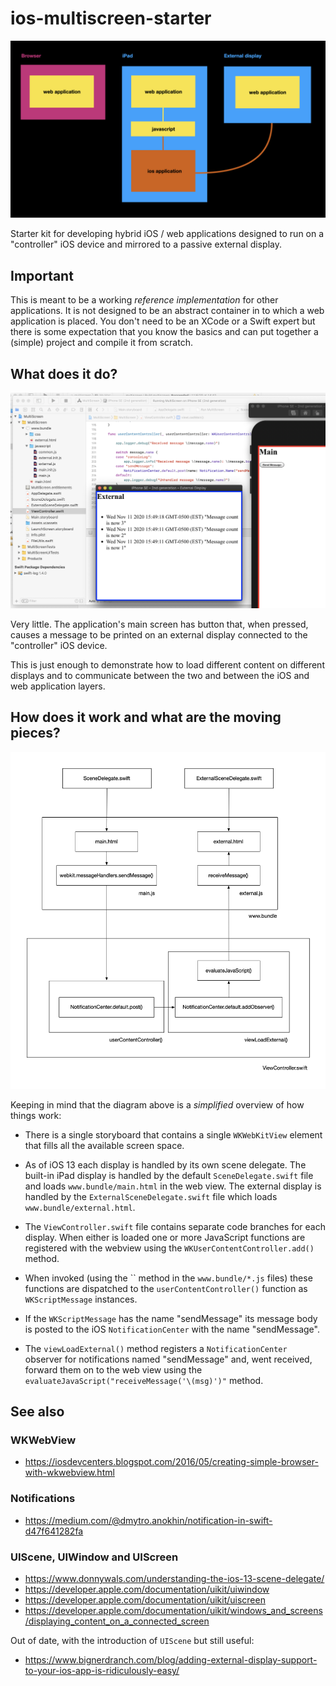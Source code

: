 # ios-multiscreen-starter

![](docs/images/arch.jpg)

Starter kit for developing hybrid iOS / web applications designed to run on a "controller" iOS device and mirrored to a passive external display.

## Important

This is meant to be a working _reference implementation_ for other applications. It is not designed to be an abstract container in to which a web application is placed. You don't need to be an XCode or a Swift expert but there is some expectation that you know the basics and can put together a (simple) project and compile it from scratch.

## What does it do?

![](docs/images/example.png)

Very little. The application's main screen has button that, when pressed, causes a message to be printed on an external display connected to the "controller" iOS device.

This is just enough to demonstrate how to load different content on different displays and to communicate between the two and between the iOS and web application layers.

## How does it work and what are the moving pieces?

![](docs/images/messaging.jpg)

Keeping in mind that the diagram above is a _simplified_ overview of how things work:

* There is a single storyboard that contains a single `WKWebKitView` element that fills all the available screen space.

* As of iOS 13 each display is handled by its own scene delegate. The built-in iPad display is handled by the default `SceneDelegate.swift` file and loads `www.bundle/main.html` in the web view. The external display is handled by the `ExternalSceneDelegate.swift` file which loads `www.bundle/external.html`.

* The `ViewController.swift` file contains separate code branches for each display. When either is loaded one or more JavaScript functions are registered with the webview using the `WKUserContentController.add()` method.

* When invoked (using the `` method in the `www.bundle/*.js` files) these functions are dispatched to the `userContentController()` function as `WKScriptMessage` instances.

* If the `WKScriptMessage` has the name "sendMessage" its message body is posted to the iOS `NotificationCenter` with the name "sendMessage".

* The `viewLoadExternal()` method registers a `NotificationCenter` observer for notifications named "sendMessage" and, went received, forward them on to the web view using the `evaluateJavaScript("receiveMessage('\(msg)')"` method.

## See also

### WKWebView

* https://iosdevcenters.blogspot.com/2016/05/creating-simple-browser-with-wkwebview.html

### Notifications

* https://medium.com/@dmytro.anokhin/notification-in-swift-d47f641282fa

### UIScene, UIWindow and UIScreen

* https://www.donnywals.com/understanding-the-ios-13-scene-delegate/
* https://developer.apple.com/documentation/uikit/uiwindow
* https://developer.apple.com/documentation/uikit/uiscreen
* https://developer.apple.com/documentation/uikit/windows_and_screens/displaying_content_on_a_connected_screen

Out of date, with the introduction of `UIScene` but still useful:

* https://www.bignerdranch.com/blog/adding-external-display-support-to-your-ios-app-is-ridiculously-easy/

